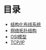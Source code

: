 # 目录

- [结构化布线系统](结构化布线系统.md)
- [网络拓扑结构](网络拓扑结构.md)
- [OSI模型](https://zh.wikipedia.org/wiki/OSI%E6%A8%A1%E5%9E%8B#%E7%AC%AC7%E5%B1%A4_%E6%87%89%E7%94%A8%E5%B1%A4)
- [TCP/IP](https://zh.wikipedia.org/wiki/TCP/IP%E5%8D%8F%E8%AE%AE%E6%97%8F)
